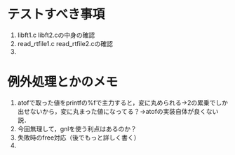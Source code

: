 # テストすべき事項
1. libft1.c libft2.cの中身の確認
2. read_rtfile1.c read_rtfile2.cの確認
3. 

# 例外処理とかのメモ

1. atofで取った値をprintfの%fで主力すると，変に丸められる→2の累乗でしか出せないから，変に丸まった値になってる？→atofの実装自体が良くない説．
2. 今回無理して，gnlを使う利点はあるのか？
3. 失敗時のfree対応（後でもっと詳しく書く）
4. 